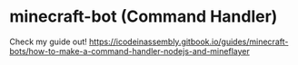 # minecraft-bot (Command Handler)

Check my guide out!
https://icodeinassembly.gitbook.io/guides/minecraft-bots/how-to-make-a-command-handler-nodejs-and-mineflayer
